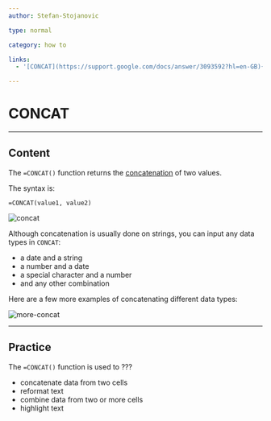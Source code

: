 ```yaml
---
author: Stefan-Stojanovic

type: normal

category: how to

links:
  - '[CONCAT](https://support.google.com/docs/answer/3093592?hl=en-GB){documentation}'

---
```


# CONCAT

---
## Content

The `=CONCAT()` function returns the [concatenation](https://www.enki.com/glossary/general/concatenation) of two values.

The syntax is:

```plain-text
=CONCAT(value1, value2)
```

![concat](https://img.enkipro.com/1d91da3da01b6bb3d9aff5f73af6d1fe.png)

Although concatenation is usually done on strings, you can input any data types in `CONCAT`:
- a date and a string
- a number and a date
- a special character and a number
- and any other combination

Here are a few more examples of concatenating different data types:

![more-concat](https://img.enkipro.com/cae1d876723f46b821b82b0e8b6da9ae.png)

---
## Practice

The `=CONCAT()` function is used to ???

- concatenate data from two cells
- reformat text
- combine data from two or more cells
- highlight text
